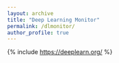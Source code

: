 ```yaml
---
layout: archive
title: "Deep Learning Monitor"
permalink: /dlmonitor/
author_profile: true
---
```


{% include https://deeplearn.org/ %}

